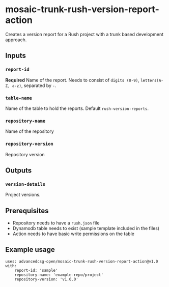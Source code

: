 # mosaic-trunk-rush-version-report-action
Creates a version report for a Rush project with a trunk based development approach.

## Inputs

### `report-id`

**Required** Name of the report. Needs to consist of `digits (0-9)`, `letters(A-Z, a-z)`, separated by `-`.

### `table-name`

Name of the table to hold the reports. Default `rush-version-reports`.

### `repository-name`

Name of the repository

### `repository-version`

Repository version

## Outputs

### `version-details`

Project versions.

## Prerequisites
- Repository needs to have a `rush.json` file
- Dynamodb table needs to exist (sample template included in the files)
- Action needs to have basic write permissions on the table

## Example usage

```
uses: advancedcsg-open/mosaic-trunk-rush-version-report-action@v1.0
with:
    report-id: 'sample'
    repository-name: 'example-repo/project'
    repository-version: 'v1.0.0'
```
